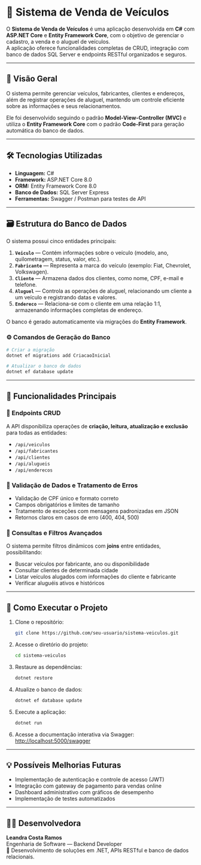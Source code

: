# 🚗 Sistema de Venda de Veículos

O **Sistema de Venda de Veículos** é uma aplicação desenvolvida em **C#** com **ASP.NET Core** e **Entity Framework Core**, com o objetivo de gerenciar o cadastro, a venda e o aluguel de veículos.  
A aplicação oferece funcionalidades completas de CRUD, integração com banco de dados SQL Server e endpoints RESTful organizados e seguros.

---

## 🧩 Visão Geral

O sistema permite gerenciar veículos, fabricantes, clientes e endereços, além de registrar operações de aluguel, mantendo um controle eficiente sobre as informações e seus relacionamentos.

Ele foi desenvolvido seguindo o padrão **Model-View-Controller (MVC)** e utiliza o **Entity Framework Core** com o padrão **Code-First** para geração automática do banco de dados.

---

## 🛠️ Tecnologias Utilizadas

- **Linguagem:** C#  
- **Framework:** ASP.NET Core 8.0  
- **ORM:** Entity Framework Core 8.0  
- **Banco de Dados:** SQL Server Express  
- **Ferramentas:** Swagger / Postman para testes de API  

---

## 🗃️ Estrutura do Banco de Dados

O sistema possui cinco entidades principais:

1. **`Veiculo`** — Contém informações sobre o veículo (modelo, ano, quilometragem, status, valor, etc.).  
2. **`Fabricante`** — Representa a marca do veículo (exemplo: Fiat, Chevrolet, Volkswagen).  
3. **`Cliente`** — Armazena dados dos clientes, como nome, CPF, e-mail e telefone.  
4. **`Aluguel`** — Controla as operações de aluguel, relacionando um cliente a um veículo e registrando datas e valores.  
5. **`Endereco`** — Relaciona-se com o cliente em uma relação 1:1, armazenando informações completas de endereço.

O banco é gerado automaticamente via migrações do **Entity Framework**.

### ⚙️ Comandos de Geração do Banco

```bash
# Criar a migração
dotnet ef migrations add CriacaoInicial

# Atualizar o banco de dados
dotnet ef database update
```

---

## 🚀 Funcionalidades Principais

### 🔹 Endpoints CRUD
A API disponibiliza operações de **criação, leitura, atualização e exclusão** para todas as entidades:
- `/api/veiculos`
- `/api/fabricantes`
- `/api/clientes`
- `/api/alugueis`
- `/api/enderecos`

### 🔹 Validação de Dados e Tratamento de Erros
- Validação de CPF único e formato correto  
- Campos obrigatórios e limites de tamanho  
- Tratamento de exceções com mensagens padronizadas em JSON  
- Retornos claros em casos de erro (400, 404, 500)

### 🔹 Consultas e Filtros Avançados
O sistema permite filtros dinâmicos com **joins** entre entidades, possibilitando:
- Buscar veículos por fabricante, ano ou disponibilidade  
- Consultar clientes de determinada cidade  
- Listar veículos alugados com informações do cliente e fabricante  
- Verificar aluguéis ativos e históricos  

---

## 🧪 Como Executar o Projeto

1. Clone o repositório:
   ```bash
   git clone https://github.com/seu-usuario/sistema-veiculos.git
   ```
2. Acesse o diretório do projeto:
   ```bash
   cd sistema-veiculos
   ```
3. Restaure as dependências:
   ```bash
   dotnet restore
   ```
4. Atualize o banco de dados:
   ```bash
   dotnet ef database update
   ```
5. Execute a aplicação:
   ```bash
   dotnet run
   ```
6. Acesse a documentação interativa via Swagger:  
   [http://localhost:5000/swagger](http://localhost:5000/swagger)

---

## 💡 Possíveis Melhorias Futuras

- Implementação de autenticação e controle de acesso (JWT)  
- Integração com gateway de pagamento para vendas online  
- Dashboard administrativo com gráficos de desempenho  
- Implementação de testes automatizados  

---

## 👩‍💻 Desenvolvedora

**Leandra Costa Ramos**  
Engenharia de Software — Backend Developer  
💼 Desenvolvimento de soluções em .NET, APIs RESTful e banco de dados relacionais.
